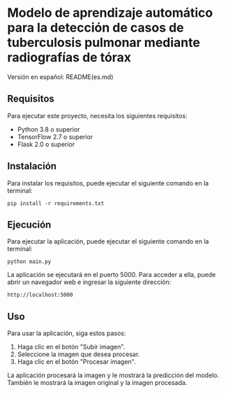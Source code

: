 # Modelo de aprendizaje automático para la detección de casos de tuberculosis pulmonar mediante radiografías de tórax

Versión en español: README(es.md)

## Requisitos

Para ejecutar este proyecto, necesita los siguientes requisitos:

* Python 3.8 o superior
* TensorFlow 2.7 o superior
* Flask 2.0 o superior

## Instalación

Para instalar los requisitos, puede ejecutar el siguiente comando en la terminal:

```
pip install -r requirements.txt
```

## Ejecución

Para ejecutar la aplicación, puede ejecutar el siguiente comando en la terminal:

```
python main.py
```

La aplicación se ejecutará en el puerto 5000. Para acceder a ella, puede abrir un navegador web e ingresar la siguiente dirección:

```
http://localhost:5000
```

## Uso

Para usar la aplicación, siga estos pasos:

1. Haga clic en el botón "Subir imagen".
2. Seleccione la imagen que desea procesar.
3. Haga clic en el botón "Procesar imagen".

La aplicación procesará la imagen y le mostrará la predicción del modelo. También le mostrará la imagen original y la imagen procesada.
